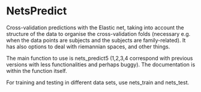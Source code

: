 # NetsPredict

Cross-validation predictions with the Elastic net, taking into account the structure of the data to organise the cross-validation folds (necessary e.g. when the data points are subjects and the subjects are family-related). It has also options to deal with riemannian spaces, and other things. 

The main function to use is nets_predict5 (1,2,3,4 correspond with previous versions with less functionalities and perhaps buggy). The documentation is within the function itself.

For training and testing in different data sets, use nets_train and nets_test. 
